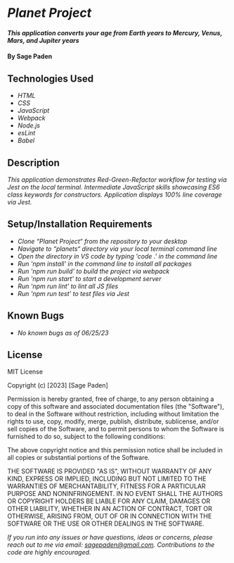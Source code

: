 # _Planet Project_

#### _This application converts your age from Earth years to Mercury, Venus, Mars, and Jupiter years_

#### By **Sage Paden**

## Technologies Used

* _HTML_
* _CSS_
* _JavaScript_
* _Webpack_
* _Node.js_
* _esLint_
* _Babel_

## Description

_This application demonstrates Red-Green-Refactor workflow for testing via Jest on the local terminal. Intermediate JavaScript skills showcasing ES6 class keywords for constructors. Application displays 100% line coverage via Jest._

## Setup/Installation Requirements

* _Clone “Planet Project“ from the repository to your desktop_
* _Navigate to “planets“ directory via your local terminal command line_
* _Open the directory in VS code by typing 'code .' in the command line_
* _Run 'npm install' in the command line to install all packages_
* _Run 'npm run build' to build the project via webpack_
* _Run 'npm run start' to start a development server_
* _Run 'npm run lint' to lint all JS files_
* _Run 'npm run test' to test files via Jest_

## Known Bugs

* _No known bugs as of 06/25/23_

## License

MIT License

Copyright (c) [2023] [Sage Paden]

Permission is hereby granted, free of charge, to any person obtaining a copy
of this software and associated documentation files (the "Software"), to deal
in the Software without restriction, including without limitation the rights
to use, copy, modify, merge, publish, distribute, sublicense, and/or sell
copies of the Software, and to permit persons to whom the Software is
furnished to do so, subject to the following conditions:

The above copyright notice and this permission notice shall be included in all
copies or substantial portions of the Software.

THE SOFTWARE IS PROVIDED "AS IS", WITHOUT WARRANTY OF ANY KIND, EXPRESS OR
IMPLIED, INCLUDING BUT NOT LIMITED TO THE WARRANTIES OF MERCHANTABILITY,
FITNESS FOR A PARTICULAR PURPOSE AND NONINFRINGEMENT. IN NO EVENT SHALL THE
AUTHORS OR COPYRIGHT HOLDERS BE LIABLE FOR ANY CLAIM, DAMAGES OR OTHER
LIABILITY, WHETHER IN AN ACTION OF CONTRACT, TORT OR OTHERWISE, ARISING FROM,
OUT OF OR IN CONNECTION WITH THE SOFTWARE OR THE USE OR OTHER DEALINGS IN THE
SOFTWARE.

_If you run into any issues or have questions, ideas or concerns, please reach out to me via email: sagepaden@gmail.com.  Contributions to the code are highly encouraged._